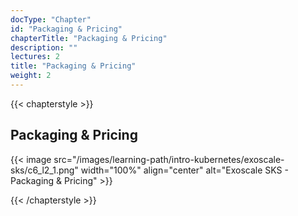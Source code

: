 ```yaml
---
docType: "Chapter"
id: "Packaging & Pricing"
chapterTitle: "Packaging & Pricing"
description: ""
lectures: 2
title: "Packaging & Pricing"
weight: 2
---
```

{{< chapterstyle >}}

<h2 class="chapter-sub-heading">Packaging & Pricing</h2>

{{< image src="/images/learning-path/intro-kubernetes/exoscale-sks/c6_l2_1.png" width="100%" align="center" alt="Exoscale SKS - Packaging & Pricing" >}}

{{< /chapterstyle >}}